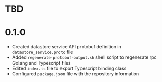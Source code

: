 # TBD

# 0.1.0
* Created datastore service API protobuf definition in `datastore_service.proto` file
* Added `regenerate-protobuf-output.sh` shell script to regenerate rpc Golang and Typescript files
* Edited `index.ts` file to export Typescript binding class
* Configured `package.json` file with the repository information
